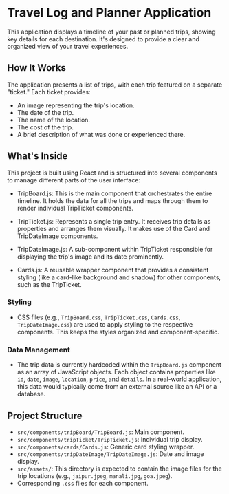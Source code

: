# Travel Log and Planner Application

This application displays a timeline of your past or planned trips, showing key details for each destination. It's designed to provide a clear and organized view of your travel experiences.

## How It Works

The application presents a list of trips, with each trip featured on a separate "ticket." Each ticket provides:

-   An image representing the trip's location.
-   The date of the trip.
-   The name of the location.
-   The cost of the trip.
-   A brief description of what was done or experienced there.

## What's Inside 

This project is built using React and is structured into several components to manage different parts of the user interface:

-   TripBoard.js: This is the main component that orchestrates the entire timeline. It holds the data for all the trips and maps through them to render individual TripTicket components.

-   TripTicket.js: Represents a single trip entry. It receives trip details as properties and arranges them visually. It makes use of the Card and TripDateImage components.

-   TripDateImage.js: A sub-component within TripTicket responsible for displaying the trip's image and its date prominently.

-   Cards.js: A reusable wrapper component that provides a consistent styling (like a card-like background and shadow) for other components, such as the TripTicket.

### Styling

-   CSS files (e.g., `TripBoard.css`, `TripTicket.css`, `Cards.css`, `TripDateImage.css`) are used to apply styling to the respective components. This keeps the styles organized and component-specific.

### Data Management

-   The trip data is currently hardcoded within the `TripBoard.js` component as an array of JavaScript objects. Each object contains properties like `id`, `date`, `image`, `location`, `price`, and `details`. In a real-world application, this data would typically come from an external source like an API or a database.

## Project Structure

-   `src/components/tripBoard/TripBoard.js`: Main component.
-   `src/components/tripTicket/TripTicket.js`: Individual trip display.
-   `src/components/cards/Cards.js`: Generic card styling wrapper.
-   `src/components/tripDateImage/TripDateImage.js`: Date and image display.
-   `src/assets/`: This directory is expected to contain the image files for the trip locations (e.g., `jaipur.jpeg`, `manali.jpg`, `goa.jpeg`).
-   Corresponding `.css` files for each component.
